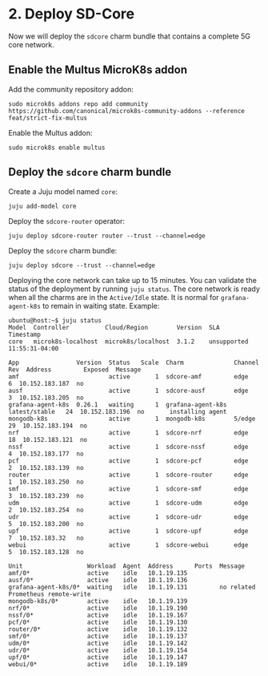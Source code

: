 # 2. Deploy SD-Core

Now we will deploy the `sdcore` charm bundle that contains a complete 5G core network.

## Enable the Multus MicroK8s addon

Add the community repository addon:

```console
sudo microk8s addons repo add community https://github.com/canonical/microk8s-community-addons --reference feat/strict-fix-multus
```

Enable the Multus addon:

```console
sudo microk8s enable multus
```

## Deploy the `sdcore` charm bundle

Create a Juju model named `core`:

```console
juju add-model core
```

Deploy the `sdcore-router` operator:

```console
juju deploy sdcore-router router --trust --channel=edge
```

Deploy the `sdcore` charm bundle:

```console
juju deploy sdcore --trust --channel=edge
```

Deploying the core network can take up to 15 minutes. You can validate the status of the 
deployment by running `juju status`. The core network is ready when all the charms are in the
`Active/Idle` state. It is normal for `grafana-agent-k8s` to remain in waiting state. Example:

```console
ubuntu@host:~$ juju status
Model  Controller          Cloud/Region        Version  SLA          Timestamp
core   microk8s-localhost  microk8s/localhost  3.1.2    unsupported  11:55:31-04:00

App                Version  Status   Scale  Charm              Channel        Rev  Address         Exposed  Message
amf                         active       1  sdcore-amf         edge             6  10.152.183.187  no       
ausf                        active       1  sdcore-ausf        edge             3  10.152.183.205  no       
grafana-agent-k8s  0.26.1   waiting      1  grafana-agent-k8s  latest/stable   24  10.152.183.196  no       installing agent
mongodb-k8s                 active       1  mongodb-k8s        5/edge          29  10.152.183.194  no       
nrf                         active       1  sdcore-nrf         edge            18  10.152.183.121  no       
nssf                        active       1  sdcore-nssf        edge             4  10.152.183.177  no       
pcf                         active       1  sdcore-pcf         edge             2  10.152.183.139  no       
router                      active       1  sdcore-router      edge             1  10.152.183.250  no
smf                         active       1  sdcore-smf         edge             3  10.152.183.239  no       
udm                         active       1  sdcore-udm         edge             2  10.152.183.254  no       
udr                         active       1  sdcore-udr         edge             5  10.152.183.200  no       
upf                         active       1  sdcore-upf         edge             7  10.152.183.32   no       
webui                       active       1  sdcore-webui       edge             5  10.152.183.128  no       

Unit                  Workload  Agent  Address      Ports  Message
amf/0*                active    idle   10.1.19.135         
ausf/0*               active    idle   10.1.19.136         
grafana-agent-k8s/0*  waiting   idle   10.1.19.131         no related Prometheus remote-write
mongodb-k8s/0*        active    idle   10.1.19.139         
nrf/0*                active    idle   10.1.19.190         
nssf/0*               active    idle   10.1.19.167         
pcf/0*                active    idle   10.1.19.130         
router/0*             active    idle   10.1.19.132         
smf/0*                active    idle   10.1.19.137         
udm/0*                active    idle   10.1.19.142         
udr/0*                active    idle   10.1.19.154         
upf/0*                active    idle   10.1.19.147         
webui/0*              active    idle   10.1.19.189 
```
